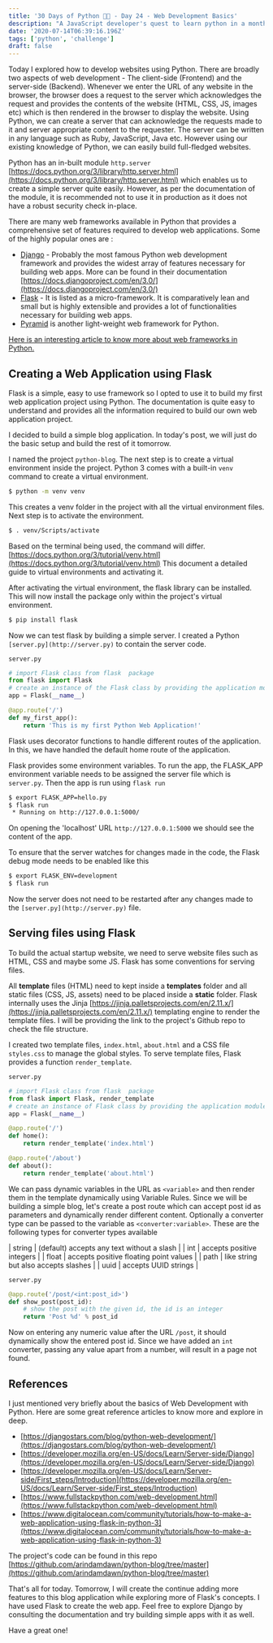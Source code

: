 ```yaml
---
title: '30 Days of Python 👨‍💻 - Day 24 - Web Development Basics'
description: "A JavaScript developer's quest to learn python in a month."
date: '2020-07-14T06:39:16.196Z'
tags: ['python', 'challenge']
draft: false
---
```


Today I explored how to develop websites using Python. There are broadly two aspects of web development - The client-side (Frontend) and the server-side (Backend). Whenever we enter the URL of any website in the browser, the browser does a request to the server which acknowledges the request and provides the contents of the website (HTML, CSS, JS, images etc)  which is then rendered in the browser to display the website. Using Python, we can create a server that can acknowledge the requests made to it and server appropriate content to the requester. The server can be written in any language such as Ruby, JavaScript, Java etc. However using our existing knowledge of Python, we can easily build full-fledged websites.

Python has an in-built module `http.server`  [https://docs.python.org/3/library/http.server.html](https://docs.python.org/3/library/http.server.html) which enables us to create a simple server quite easily. However, as per the documentation of the module, it is recommended not to use it in production as it does not have a robust security check in-place. 

There are many web frameworks available in Python that provides a comprehensive set of features required to develop web applications. Some of the highly popular ones are :

- [Django](https://www.djangoproject.com/) - Probably the most famous Python web development framework and provides the widest array of features necessary for building web apps. More can be found in their documentation [https://docs.djangoproject.com/en/3.0/](https://docs.djangoproject.com/en/3.0/)
- [Flask](https://flask.palletsprojects.com/en/1.1.x/) - It is listed as a micro-framework. It is comparatively lean and small but is highly extensible and provides a lot of functionalities necessary for building web apps.
- [Pyramid](https://trypyramid.com/) is another light-weight web framework for Python.

[Here is an interesting article to know more about web frameworks in Python.](https://www.fullstackpython.com/web-frameworks.html)

## Creating a Web Application using Flask

Flask is a simple, easy to use framework so I opted to use it to build my first web application project using Python. The documentation is quite easy to understand and provides all the information required to build our own web application project.

I decided to build a simple blog application. In today's post, we will just do the basic setup and build the rest of it tomorrow.

I named the project `python-blog`. The next step is to create a virtual environment inside the project. Python 3 comes with a built-in `venv` command to create a virtual environment.

```bash
$ python -m venv venv
```

This creates a venv folder in the project with all the virtual environment files. Next step is to activate the environment.

```bash
$ . venv/Scripts/activate
```

Based on the terminal being used, the command will differ. [https://docs.python.org/3/tutorial/venv.html](https://docs.python.org/3/tutorial/venv.html) This document a detailed guide to virtual environments and activating it.

After activating the virtual environment, the flask library can be installed. This will now install the package only within the project's virtual environment.

```bash
$ pip install flask
```

Now we can test flask by building a simple server. I created a Python `[server.py](http://server.py)` to contain the server code.

`server.py`

```python
# import Flask class from flask  package
from flask import Flask
# create an instance of the Flask class by providing the application module as a parameter
app = Flask(__name__) 

@app.route('/')
def my_first_app():
    return 'This is my first Python Web Application!'
```

Flask uses decorator functions to handle different routes of the application. In this, we have handled the default home route of the application.

Flask provides some environment variables. To run the app, the FLASK_APP environment variable needs to be assigned the server file which is `server.py`. Then the app is run using `flask run`

```bash
$ export FLASK_APP=hello.py
$ flask run
 * Running on http://127.0.0.1:5000/
```

On opening the 'localhost' URL `http://127.0.0.1:5000` we should see the content of the app. 

To ensure that the server watches for changes made in the code, the Flask debug mode needs to be enabled like this

```bash
$ export FLASK_ENV=development
$ flask run
```

Now the server does not need to be restarted after any changes made to the `[server.py](http://server.py)` file.

## Serving files using Flask

To build the actual startup website, we need to serve website files such as HTML, CSS and maybe some JS. Flask has some conventions for serving files. 

All **template** files (HTML) need to kept inside a **templates** folder and all static files (CSS, JS, assets) need to be placed inside a **static** folder. Flask internally uses the Jinja [https://jinja.palletsprojects.com/en/2.11.x/](https://jinja.palletsprojects.com/en/2.11.x/) templating engine to render the template files. I will be providing the link to the project's Github repo to check the file structure.

I created two template files, `index.html`, `about.html` and a CSS file `styles.css` to manage the global styles. To serve template files, Flask provides a function `render_template`.

 `server.py`

```python
# import Flask class from flask  package
from flask import Flask, render_template
# create an instance of Flask class by providing the application module as a parameter
app = Flask(__name__) 

@app.route('/')
def home():
    return render_template('index.html')

@app.route('/about')
def about():
    return render_template('about.html')
```

We can pass dynamic variables in the URL as `<variable>` and then render them in the template dynamically using Variable Rules. Since we will be building a simple blog, let's create a post route which can accept post id as parameters and dynamically render different content. Optionally a converter type can be passed to the variable as `<converter:variable>`. These are the following types for converter types available


| string      | (default) accepts any text without a slash           |
| int         | accepts positive integers                            |
| float       | accepts positive floating point values               |
| path        | like string but also accepts slashes                 |
| uuid        | accepts UUID strings                                 |


`server.py`

```python
@app.route('/post/<int:post_id>')
def show_post(post_id):
    # show the post with the given id, the id is an integer
    return 'Post %d' % post_id
```

Now on entering any numeric value after the URL `/post`, it should dynamically show the entered post id. Since we have added an `int` converter, passing any value apart from a number, will result in a page not found.

## References

I just mentioned very briefly about the basics of Web Development with Python. Here are some great reference articles to know more and explore in deep.

- [https://djangostars.com/blog/python-web-development/](https://djangostars.com/blog/python-web-development/)
- [https://developer.mozilla.org/en-US/docs/Learn/Server-side/Django](https://developer.mozilla.org/en-US/docs/Learn/Server-side/Django)
- [https://developer.mozilla.org/en-US/docs/Learn/Server-side/First_steps/Introduction](https://developer.mozilla.org/en-US/docs/Learn/Server-side/First_steps/Introduction)
- [https://www.fullstackpython.com/web-development.html](https://www.fullstackpython.com/web-development.html)
- [https://www.digitalocean.com/community/tutorials/how-to-make-a-web-application-using-flask-in-python-3](https://www.digitalocean.com/community/tutorials/how-to-make-a-web-application-using-flask-in-python-3)

The project's code can be found in this repo [https://github.com/arindamdawn/python-blog/tree/master](https://github.com/arindamdawn/python-blog/tree/master)

That's all for today. Tomorrow, I will create the continue adding more features to this blog application while exploring more of Flask's concepts. I have used Flask to create the web app. Feel free to explore Django by consulting the documentation and try building simple apps with it as well.

Have a great one!